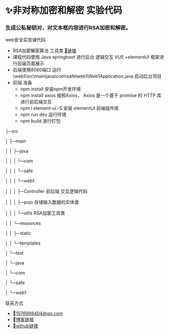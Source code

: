 # ✨非对称加密和解密 实验代码

### 生成公私秘钥对，对文本框内容进行RSA加密和解密。

web安全实验课代码



- RSA加密解密算法 工具类 [🔗链接](https://www.cnblogs.com/pcheng/p/9629621.html)
- 课程代码使用 Java springboot 进行后台 逻辑交互 VUE +elementUI 框架进行前端页面展示
- 后端使用8080端口 运行\web1\src\main\java\com\safe\web1\Web1Application.java 启动后台项目
- 前端 准备 
  - npm install 安装npm开发环境
  - npm install axios 按照Axios， Axios 是一个基于 promise 的 HTTP 库 进行前后端交互
  - npm i element-ui -S 安装 elementUI 前端组件库
  - npm run dev 运行环境
  - npm build 进行打包


├─src

│  ├─main

│  │  ├─java

│  │  │  └─com

│  │  │      └─safe

│  │  │          └─web1

│  │  │              ├─Controller 前后端 交互逻辑代码

│  │  │              ├─pojo 存储输入数据的实体类

│  │  │              └─utils RSA加密工具类

│  │  └─resources

│  │      ├─static

│  │      └─templates

│  └─test

│      └─java

│          └─com

│              └─safe

│                  └─web1


联系方式 

- 📧1076998404@qq.com
- 🎉[博客链接](https://hanxu.blog.csdn.net/)
- 🎉[github链接](https://github.com/HANXU2018)
